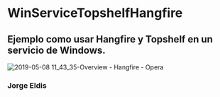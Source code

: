 # WinServiceTopshelfHangfire

## Ejemplo como usar Hangfire y Topshelf en un servicio de Windows.

![2019-05-08 11_43_35-Overview - Hangfire - Opera](https://user-images.githubusercontent.com/1245217/57398476-aba00400-7194-11e9-9ef6-c61c3706a668.png)

### Jorge Eldis
